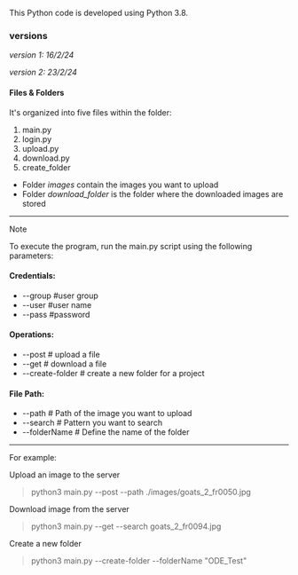 This Python code is developed using Python 3.8. 

### versions 
*version 1: 16/2/24* 

*version 2: 23/2/24*

#### Files & Folders 

It's organized into five files within the folder:
1. main.py
2. login.py
3. upload.py
4. download.py
5. create_folder

+ Folder _images_ contain the images you want to upload
+ Folder _download_folder_ is the folder where the downloaded images are stored

***

> [!NOTE]
> To execute the program, run the main.py script using the following parameters:


#### Credentials:
+ --group  #user group
+ --user   #user name
+ --pass   #password

#### Operations:
+ --post   # upload a file
+ --get    # download a file
+ --create-folder # create a new folder for a project

#### File Path:
+ --path    # Path of the image you want to upload 
+ --search  # Pattern you want to search
+ --folderName # Define the name of the folder

***
For example:

Upload an image to the server
> python3 main.py --post --path ./images/goats_2_fr0050.jpg

Download image from the server 
> python3 main.py --get --search goats_2_fr0094.jpg

Create a new folder
> python3 main.py --create-folder --folderName "ODE_Test"

